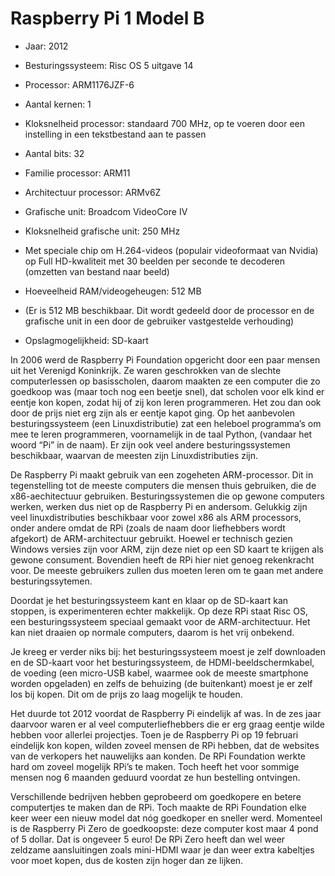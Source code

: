 # Raspberry Pi 1 Model B
- Jaar: 2012
- Besturingssysteem: Risc OS 5 uitgave 14

- Processor: ARM1176JZF-6
- Aantal kernen: 1
- Kloksnelheid processor: standaard 700 MHz, op te voeren door een instelling in een tekstbestand aan te passen
- Aantal bits: 32
- Familie processor: ARM11
- Architectuur processor: ARMv6Z

- Grafische unit: Broadcom VideoCore IV
- Kloksnelheid grafische unit: 250 MHz
- Met speciale chip om H.264-videos (populair videoformaat van Nvidia) op Full HD-kwaliteit met 30 beelden per seconde te decoderen (omzetten van bestand naar beeld)

- Hoeveelheid RAM/videogeheugen: 512 MB
- (Er is 512 MB beschikbaar. Dit wordt gedeeld door de processor en de grafische unit in een door de gebruiker vastgestelde verhouding)
- Opslagmogelijkheid: SD-kaart

In 2006 werd de Raspberry Pi Foundation opgericht door een paar mensen uit het Verenigd Koninkrijk. Ze waren geschrokken van de slechte computerlessen op basisscholen, daarom maakten ze een computer die zo goedkoop was (maar toch nog een beetje snel), dat scholen voor elk kind er eentje kon kopen, zodat hij of zij kon leren programmeren. Het zou dan ook door de prijs niet erg zijn als er eentje kapot ging. Op het aanbevolen besturingssysteem (een Linuxdistributie) zat een heleboel programma’s om mee te leren programmeren, voornamelijk in de taal Python, (vandaar het woord “Pi” in de naam). Er zijn ook veel andere besturingssystemen beschikbaar, waarvan de meesten zijn Linuxdistributies zijn. 

De Raspberry Pi maakt gebruik van een zogeheten ARM-processor. Dit in tegenstelling tot de meeste computers die mensen thuis gebruiken, die de x86-aechitectuur gebruiken. Besturingssystemen die op gewone computers werken, werken dus niet op de Raspberry Pi en andersom. Gelukkig zijn veel linuxdistributies beschikbaar voor zowel x86 als ARM processors, onder andere omdat de RPi (zoals de naam door liefhebbers wordt afgekort) de ARM-architectuur gebruikt. Hoewel er technisch gezien Windows versies zijn voor ARM, zijn deze niet op een SD kaart te krijgen als gewone consument. Bovendien heeft de RPi hier niet genoeg rekenkracht voor. De meeste gebruikers zullen dus moeten leren om te gaan met andere besturingssytemen. 

Doordat je het besturingssysteem kant en klaar op de SD-kaart kan stoppen, is experimenteren echter makkelijk. Op deze RPi staat Risc OS, een besturingssysteem speciaal gemaakt voor de ARM-architectuur. Het kan niet draaien op normale computers, daarom is het vrij onbekend.

Je kreeg er verder niks bij: het besturingssysteem moest je zelf downloaden en de SD-kaart voor het besturingssysteem, de HDMI-beeldschermkabel, de voeding (een micro-USB kabel, waarmee ook de meeste smartphone worden opgeladen) en zelfs de behuizing (de buitenkant) moest je er zelf los bij kopen. Dit om de prijs zo laag mogelijk te houden.

Het duurde tot 2012 voordat de Raspberry Pi eindelijk af was. In de zes jaar daarvoor waren er al veel computerliefhebbers die er erg graag eentje wilde hebben voor allerlei projectjes. Toen je de Raspberry Pi op 19 februari eindelijk kon kopen, wilden zoveel mensen de RPi hebben, dat de websites van de verkopers het nauwelijks aan konden. De RPi Foundation werkte hard om zoveel mogelijk RPi’s te maken. Toch heeft het voor sommige mensen nog 6 maanden geduurd voordat ze hun bestelling ontvingen.

Verschillende bedrijven hebben geprobeerd om goedkopere en betere computertjes te maken dan de RPi. Toch maakte de RPi Foundation elke keer weer een nieuw model dat nóg goedkoper en sneller werd. Momenteel is de Raspberry Pi Zero de goedkoopste: deze computer kost maar 4 pond of 5 dollar. Dat is ongeveer 5 euro! De RPi Zero heeft dan wel weer zeldzame aansluitingen zoals mini-HDMI waar je dan weer extra kabeltjes voor moet kopen, dus de kosten zijn hoger dan ze lijken.
